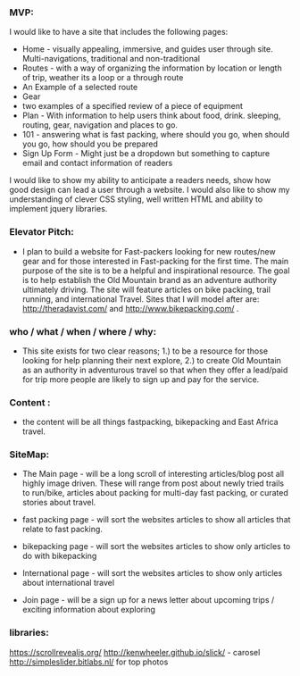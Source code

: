 ### MVP:
I would like to have a site that includes the following pages:
* Home - visually appealing, immersive, and guides user through site. Multi-navigations, traditional and non-traditional
* Routes - with a way of organizing the information by location or length of trip, weather its a loop or a through route
 * An Example of a selected route
* Gear
 * two examples of a specified review of a piece of equipment
* Plan - With information to help users think about food, drink. sleeping, routing, gear, navigation and places to go.
* 101 - answering what is fast packing, where should you go, when should you go, how should you be prepared
* Sign Up Form - Might just be a dropdown but something to capture email and contact information of readers

I would like to show my ability to anticipate a readers needs, show how good design can lead a user through a website. I would also like to show my understanding of clever CSS styling, well written HTML and ability to implement jquery libraries.



### Elevator Pitch:
* I plan to build a website for Fast-packers looking for new routes/new gear and for those interested in Fast-packing for the first time. The main purpose of the site is to be a helpful and inspirational resource. The goal is to help establish the Old Mountain brand as an adventure authority ultimately driving. The site will feature articles on bike packing, trail running, and international Travel. Sites that I will model after are: http://theradavist.com/ and http://www.bikepacking.com/ .

### who / what / when / where / why:
* This site exists for two clear reasons; 1.) to be a resource for those looking for help planning their next explore, 2.) to create Old Mountain as an authority in adventurous travel so that when they offer a lead/paid for trip more people are likely to sign up and pay for the service.

### Content :
* the content will be all things fastpacking, bikepacking and East Africa travel.

### SiteMap:
* The Main page - will be a long scroll of interesting articles/blog post all highly image driven. These will range from post about newly tried trails to run/bike, articles about packing for multi-day fast packing, or curated stories about travel.

* fast packing page - will sort the websites articles to show all articles that relate to fast packing.
* bikepacking page - will sort the websites articles to show only articles to do with bikepacking
* International page - will sort the websites articles to show only articles about international travel
* Join page - will be a sign up for a news letter about upcoming trips / exciting information about exploring

### libraries:

https://scrollrevealjs.org/
http://kenwheeler.github.io/slick/ - carosel
http://simpleslider.bitlabs.nl/ for top photos
